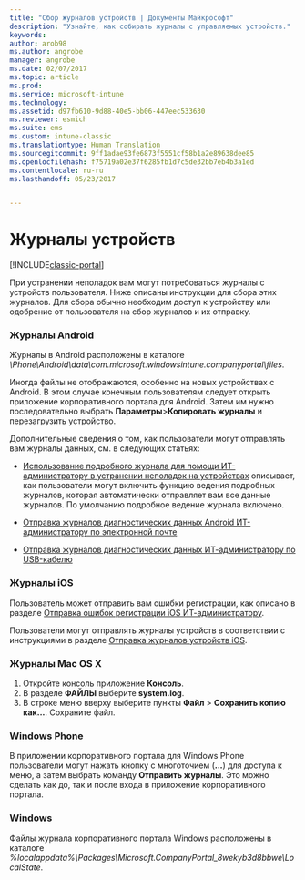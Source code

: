 ```yaml
---
title: "Сбор журналов устройств | Документы Майкрософт"
description: "Узнайте, как собирать журналы с управляемых устройств."
keywords: 
author: arob98
ms.author: angrobe
manager: angrobe
ms.date: 02/07/2017
ms.topic: article
ms.prod: 
ms.service: microsoft-intune
ms.technology: 
ms.assetid: d97fb610-9d88-40e5-bb06-447eec533630
ms.reviewer: esmich
ms.suite: ems
ms.custom: intune-classic
ms.translationtype: Human Translation
ms.sourcegitcommit: 9ff1adae93fe6873f5551cf58b1a2e89638dee85
ms.openlocfilehash: f75719a02e37f6285fb1d7c5de32bb7eb4b3a1ed
ms.contentlocale: ru-ru
ms.lasthandoff: 05/23/2017


---
```


# <a name="device-logs"></a>Журналы устройств

[!INCLUDE[classic-portal](../includes/classic-portal.md)]

При устранении неполадок вам могут потребоваться журналы с устройств пользователя. Ниже описаны инструкции для сбора этих журналов. Для сбора обычно необходим доступ к устройству или одобрение от пользователя на сбор журналов и их отправку.

### <a name="android-logs"></a>Журналы Android
Журналы в Android расположены в каталоге *<Android Device>\Phone\Android\data\com.microsoft.windowsintune.companyportal\files*.

Иногда файлы не отображаются, особенно на новых устройствах с Android. В этом случае конечным пользователям следует открыть приложение корпоративного портала для Android. Затем им нужно последовательно выбрать **Параметры**>**Копировать журналы** и перезагрузить устройство.

Дополнительные сведения о том, как пользователи могут отправлять вам журналы данных, см. в следующих статьях:

- [Использование подробного журнала для помощи ИТ-администратору в устранении неполадок на устройствах](/intune-user-help/use-verbose-logging-to-help-your-it-administrator-fix-device-issues-android) описывает, как пользователи могут включить функцию ведения подробных журналов, которая автоматически отправляет вам все данные журналов. По умолчанию подробное ведение журнала включено.

- [Отправка журналов диагностических данных Android ИТ-администратору по электронной почте](/intune-user-help/send-logs-to-your-it-admin-by-email-android)

- [Отправка журналов диагностических данных ИТ-администратору по USB-кабелю](/intune-user-help/send-diagnostic-data-logs-to-your-it-administrator-using-a-usb-cable-android)

### <a name="ios-logs"></a>Журналы iOS

Пользователь может отправить вам ошибки регистрации, как описано в разделе [Отправка ошибок регистрации iOS ИТ-администратору](/intune-user-help/send-errors-to-your-it-admin-ios).

Пользователи могут отправлять журналы устройств в соответствии с инструкциями в разделе [Отправка журналов устройств iOS](/intune-user-help/send-logs-to-your-it-admin-by-email-ios).

### <a name="mac-os-x-logs"></a>Журналы Mac OS X

1. Откройте консоль приложение **Консоль**.
2. В разделе **ФАЙЛЫ** выберите **system.log**.
3. В строке меню вверху выберите пункты **Файл** > **Сохранить копию как...**. Сохраните файл.

### <a name="windows-phone"></a>Windows Phone

В приложении корпоративного портала для Windows Phone пользователи могут нажать кнопку с многоточием (**...**) для доступа к меню, а затем выбрать команду **Отправить журналы**. Это можно сделать как до, так и после входа в приложение корпоративного портала.

### <a name="windows"></a>Windows

Файлы журнала корпоративного портала Windows расположены в каталоге *%localappdata%\Packages\Microsoft.CompanyPortal_8wekyb3d8bbwe\LocalState*.

